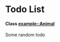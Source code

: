 
# Todo List


#### Class [**example::Animal**](classexample_1_1_animal.md)  

Some random todo 




    